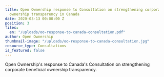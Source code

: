 ```yaml
---
title: Open Ownership response to Consultation on strengthening corporate beneficial
  ownership transparency in Canada
date: 2020-03-13 00:00:00 Z
position: 3
files:
  en: "/uploads/oo-response-to-canada-consultation.pdf"
author: Open Ownership
thumbnail-image: "/uploads/oo-response-to-canada-consultation.jpg"
resource_type: Consultations
is_featured: false
---
```


Open Ownership's response to Canada's Consultation on strengthening corporate beneficial ownership transparency.
